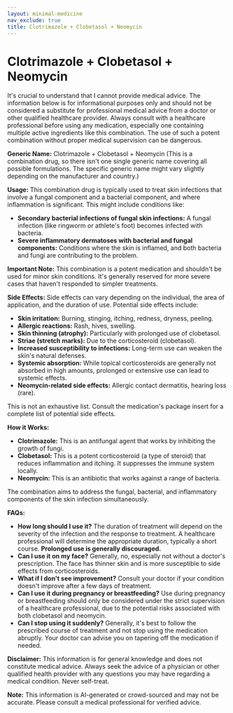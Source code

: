 ```yaml
---
layout: minimal-medicine
nav_exclude: true
title: Clotrimazole + Clobetasol + Neomycin
---
```


# Clotrimazole + Clobetasol + Neomycin

It's crucial to understand that I cannot provide medical advice. The information below is for informational purposes only and should not be considered a substitute for professional medical advice from a doctor or other qualified healthcare provider.  Always consult with a healthcare professional before using any medication, especially one containing multiple active ingredients like this combination.  The use of such a potent combination without proper medical supervision can be dangerous.

**Generic Name:**  Clotrimazole + Clobetasol + Neomycin (This is a combination drug, so there isn't one single generic name covering all possible formulations.  The specific generic name might vary slightly depending on the manufacturer and country.)


**Usage:** This combination drug is typically used to treat skin infections that involve a fungal component and a bacterial component, and where inflammation is significant.  This might include conditions like:

* **Secondary bacterial infections of fungal skin infections:**  A fungal infection (like ringworm or athlete's foot) becomes infected with bacteria.
* **Severe inflammatory dermatoses with bacterial and fungal components:**  Conditions where the skin is inflamed, and both bacteria and fungi are contributing to the problem.

**Important Note:**  This combination is a potent medication and shouldn't be used for minor skin conditions.  It's generally reserved for more severe cases that haven't responded to simpler treatments.


**Side Effects:**  Side effects can vary depending on the individual, the area of application, and the duration of use. Potential side effects include:

* **Skin irritation:** Burning, stinging, itching, redness, dryness, peeling.
* **Allergic reactions:** Rash, hives, swelling.
* **Skin thinning (atrophy):** Particularly with prolonged use of clobetasol.
* **Striae (stretch marks):**  Due to the corticosteroid (clobetasol).
* **Increased susceptibility to infections:**  Long-term use can weaken the skin's natural defenses.
* **Systemic absorption:** While topical corticosteroids are generally not absorbed in high amounts, prolonged or extensive use can lead to systemic effects.
* **Neomycin-related side effects:**  Allergic contact dermatitis, hearing loss (rare).

This is not an exhaustive list.  Consult the medication's package insert for a complete list of potential side effects.


**How it Works:**

* **Clotrimazole:** This is an antifungal agent that works by inhibiting the growth of fungi.
* **Clobetasol:** This is a potent corticosteroid (a type of steroid) that reduces inflammation and itching.  It suppresses the immune system locally.
* **Neomycin:** This is an antibiotic that works against a range of bacteria.

The combination aims to address the fungal, bacterial, and inflammatory components of the skin infection simultaneously.


**FAQs:**

* **How long should I use it?**  The duration of treatment will depend on the severity of the infection and the response to treatment.  A healthcare professional will determine the appropriate duration, typically a short course.  **Prolonged use is generally discouraged.**
* **Can I use it on my face?**  Generally, no, especially not without a doctor's prescription.  The face has thinner skin and is more susceptible to side effects from corticosteroids.
* **What if I don't see improvement?**  Consult your doctor if your condition doesn't improve after a few days of treatment.
* **Can I use it during pregnancy or breastfeeding?**  Use during pregnancy or breastfeeding should only be considered under the strict supervision of a healthcare professional, due to the potential risks associated with both clobetasol and neomycin.
* **Can I stop using it suddenly?**  Generally, it's best to follow the prescribed course of treatment and not stop using the medication abruptly.  Your doctor can advise you on tapering off the medication if needed.


**Disclaimer:** This information is for general knowledge and does not constitute medical advice.  Always seek the advice of a physician or other qualified health provider with any questions you may have regarding a medical condition.  Never self-treat.


**Note:** This information is AI-generated or crowd-sourced and may not be accurate. Please consult a medical professional for verified advice.